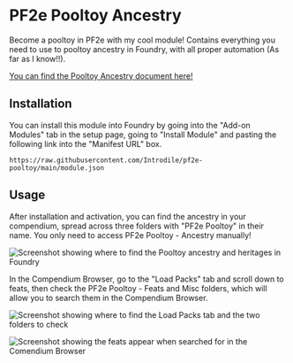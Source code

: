 # PF2e Pooltoy Ancestry
 Become a pooltoy in PF2e with my cool module! Contains everything you need to use to pooltoy ancestry in Foundry, with all proper automation (As far as I know!!).
 
 [You can find the Pooltoy Ancestry document here!](https://docs.google.com/document/d/1EdslV8SJhPLT_iCwnoorCLp3QTO7LwugVW-aNitBiy4/edit?usp=sharing)
 
## Installation

You can install this module into Foundry by going into the "Add-on Modules" tab in the setup page, going to "Install Module" and pasting the following link into the "Manifest URL" box.

```https://raw.githubusercontent.com/Introdile/pf2e-pooltoy/main/module.json```
 
## Usage

After installation and activation, you can find the ancestry in your compendium, spread across three folders with "PF2e Pooltoy" in their name. You only need to access PF2e Pooltoy - Ancestry manually!

![Screenshot showing where to find the Pooltoy ancestry and heritages in Foundry](https://i.imgur.com/51Hyih1.png)

In the Compendium Browser, go to the "Load Packs" tab and scroll down to feats, then check the PF2e Pooltoy - Feats and Misc folders, which will allow you to search them in the Compendium Browser.

![Screenshot showing where to find the Load Packs tab and the two folders to check](https://i.imgur.com/F9yTsEm.png)

![Screenshot showing the feats appear when searched for in the Comendium Browser](https://i.imgur.com/2j6Gf82.png)
